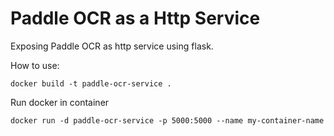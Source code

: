 # Paddle OCR as a Http Service

Exposing Paddle OCR as http service using flask.

How to use:

```shell
docker build -t paddle-ocr-service .
```

Run docker in container

```shell
docker run -d paddle-ocr-service -p 5000:5000 --name my-container-name 
```
